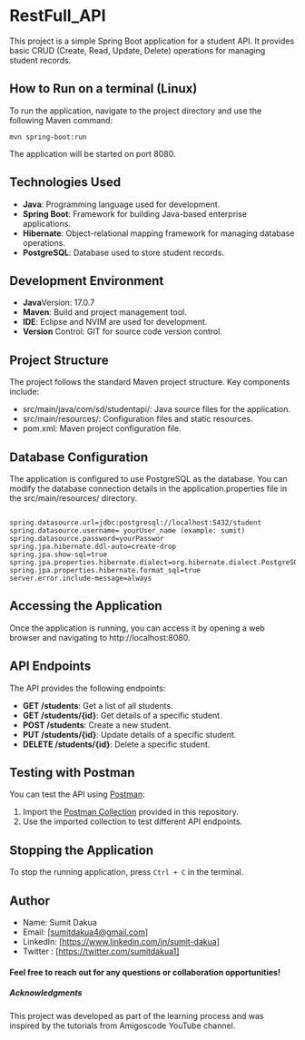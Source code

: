 # RestFull_API
This project is a simple Spring Boot application for a student API. It provides basic CRUD (Create, Read, Update, Delete) operations for managing student records.

## How to Run on a terminal (Linux)
To run the application, navigate to the project directory and use the following Maven command:

``` 
mvn spring-boot:run

```
The application will be started on port 8080.

## Technologies Used
- **Java**: Programming language used for development.
- **Spring Boot**: Framework for building Java-based enterprise applications.
- **Hibernate**: Object-relational mapping framework for managing database operations.
- **PostgreSQL**: Database used to store student records.

## Development Environment
- **Java**Version: 17.0.7
- **Maven**: Build and project management tool.
- **IDE**: Eclipse and NVIM are used for development.
- **Version** Control: GIT for source code version control.

## Project Structure
 The project follows the standard Maven project structure. Key components include:

- src/main/java/com/sd/studentapi/: Java source files for the application.
- src/main/resources/: Configuration files and static resources.
- pom.xml: Maven project configuration file.

## Database Configuration
The application is configured to use PostgreSQL as the database. You can modify the database connection details in the application.properties file in the src/main/resources/ directory.

```

spring.datasource.url=jdbc:postgresql://localhost:5432/student
spring.datasource.username= yourUser_name (example: sumit)
spring.datasource.password=yourPasswor
spring.jpa.hibernate.ddl-auto=create-drop
spring.jpa.show-sql=true
spring.jpa.properties.hibernate.dialect=org.hibernate.dialect.PostgreSQLDialect
spring.jpa.properties.hibernate.format_sql=true
server.error.include-message=always

```

## Accessing the Application
Once the application is running, you can access it by opening a web browser and navigating to http://localhost:8080.

## API Endpoints

The API provides the following endpoints:

- **GET /students**: Get a list of all students.
- **GET /students/{id}**: Get details of a specific student.
- **POST /students**: Create a new student.
- **PUT /students/{id}**: Update details of a specific student.
- **DELETE /students/{id}**: Delete a specific student.

## Testing with Postman

You can test the API using [Postman](https://www.postman.com/):

1. Import the [Postman Collection](postman_collection.json) provided in this repository.
2. Use the imported collection to test different API endpoints.

## Stopping the Application

To stop the running application, press `Ctrl + C` in the terminal.


## Author
- Name: Sumit Dakua
- Email: [sumitdakua4@gmail.com]
- LinkedIn: [https://www.linkedin.com/in/sumit-dakua]
- Twitter : [https://twitter.com/sumitdakua1]
#### Feel free to reach out for any questions or collaboration opportunities!

##### Acknowledgments

This project was developed as part of the learning process and was inspired by the tutorials from Amigoscode YouTube channel.
